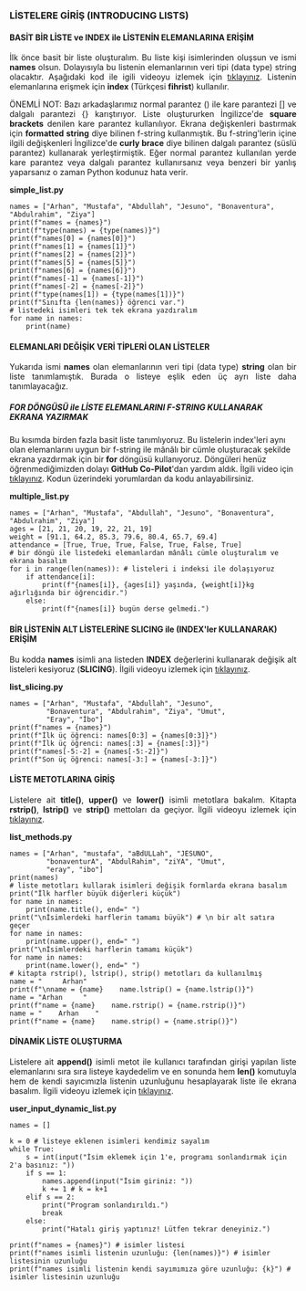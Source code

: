 <h3>LİSTELERE GİRİŞ (INTRODUCING LISTS)</h3>

<h4>BASİT BİR LİSTE ve INDEX ile LİSTENİN ELEMANLARINA ERİŞİM</h4>
<p align="justify">İlk önce basit bir liste oluşturalım. Bu liste kişi isimlerinden oluşsun ve ismi <b>names</b> olsun. Dolayısıyla bu listenin elemanlarının veri tipi (data type) string olacaktır. Aşağıdaki kod ile igili videoyu izlemek için <a href="https://www.youtube.com/watch?v=wd1OUB35HzM" target="_blank">tıklayınız</a>. Listenin elemanlarına erişmek için <b>index</b> (Türkçesi <b>fihrist</b>) kullanılır.</p>

<p align="justify">ÖNEMLİ NOT: Bazı arkadaşlarımız normal parantez () ile kare parantezi [] ve dalgalı parantezi {} karıştırıyor. Liste oluştururken İngilizce'de <b>square brackets</b> denilen kare parantez kullanılıyor. Ekrana değişkenleri bastırmak için <b>formatted string</b> diye bilinen f-string kullanmıştık. Bu f-string'lerin içine ilgili değişkenleri İngilizce'de <b>curly brace</b> diye bilinen dalgalı parantez (süslü parantez) kullanarak yerleştirmiştik. Eğer normal parantez kullanılan yerde kare parantez veya dalgalı parantez kullanırsanız veya benzeri bir yanlış yaparsanız o zaman Python kodunuz hata verir.</p>

<b>simple_list.py</b>

```
names = ["Arhan", "Mustafa", "Abdullah", "Jesuno", "Bonaventura", "Abdulrahim", "Ziya"]
print(f"names = {names}")
print(f"type(names) = {type(names)}")
print(f"names[0] = {names[0]}")
print(f"names[1] = {names[1]}")
print(f"names[2] = {names[2]}")
print(f"names[5] = {names[5]}")
print(f"names[6] = {names[6]}")
print(f"names[-1] = {names[-1]}")
print(f"names[-2] = {names[-2]}")
print(f"type(names[1]) = {type(names[1])}")
print(f"Sınıfta {len(names)} öğrenci var.")
# listedeki isimleri tek tek ekrana yazdıralım
for name in names:
    print(name)
```

<h4>ELEMANLARI DEĞİŞİK VERİ TİPLERİ OLAN LİSTELER</h4>

<p align="justify">Yukarıda ismi <b>names</b> olan elemanlarının veri tipi (data type) <b>string</b> olan bir liste tanımlamıştık. Burada o listeye eşlik eden üç ayrı liste daha tanımlayacağız.</p>

<h5>FOR DÖNGÜSÜ ile LİSTE ELEMANLARINI F-STRING KULLANARAK EKRANA YAZIRMAK</h5>

<p> Bu kısımda birden fazla basit liste tanımlıyoruz. Bu listelerin index'leri aynı olan elemanlarını uygun bir f-string ile mânâlı bir cümle oluşturacak şekilde ekrana yazdırmak için bir <b>for</b> döngüsü kullanıyoruz. Döngüleri henüz öğrenmediğimizden dolayı <b>GitHub Co-Pilot</b>'dan yardım aldık. İlgili video için <a href="https://www.youtube.com/watch?v=xI4zx4jV97E" target="_blank">tıklayınız</a>. Kodun üzerindeki yorumlardan da kodu anlayabilirsiniz.</p>

<b>multiple_list.py</b>

```
names = ["Arhan", "Mustafa", "Abdullah", "Jesuno", "Bonaventura", "Abdulrahim", "Ziya"]
ages = [21, 21, 20, 19, 22, 21, 19]
weight = [91.1, 64.2, 85.3, 79.6, 80.4, 65.7, 69.4]
attendance = [True, True, True, False, True, False, True]
# bir döngü ile listedeki elemanlardan mânâlı cümle oluşturalım ve ekrana basalım
for i in range(len(names)): # listeleri i indeksi ile dolaşıyoruz
    if attendance[i]:
        print(f"{names[i]}, {ages[i]} yaşında, {weight[i]}kg ağırlığında bir öğrencidir.")
    else:
        print(f"{names[i]} bugün derse gelmedi.")
```

<h4>BİR LİSTENİN ALT LİSTELERİNE SLICING ile (INDEX'ler KULLANARAK) ERİŞİM</h4>

<p align="justify">Bu kodda <b>names</b> isimli ana listeden <b>INDEX</b> değerlerini kullanarak değişik alt listeleri kesiyoruz (<b>SLICING</b>). İlgili videoyu izlemek için <a href="https://www.youtube.com/watch?v=2qBpemP8zuw" target="_blank">tıklayınız</a>.</p>

<b>list_slicing.py</b>

```
names = ["Arhan", "Mustafa", "Abdullah", "Jesuno", 
         "Bonaventura", "Abdulrahim", "Ziya", "Umut",
         "Eray", "İbo"]
print(f"names = {names}")
print(f"İlk üç öğrenci: names[0:3] = {names[0:3]}")
print(f"İlk üç öğrenci: names[:3] = {names[:3]}")
print(f"names[-5:-2] = {names[-5:-2]}")
print(f"Son üç öğrenci: names[-3:] = {names[-3:]}")
```

<h4>LİSTE METOTLARINA GİRİŞ</h4>

<p align="justify">Listelere ait <b>title()</b>, <b>upper()</b> ve <b>lower()</b> isimli metotlara bakalım. Kitapta <b>rstrip()</b>, <b>lstrip()</b> ve <b>strip()</b> mettoları da geçiyor. İlgili videoyu izlemek için <a href="https://youtu.be/z_o6j1uvPYU" target="_blank">tıklayınız</a>.</p>

<b>list_methods.py</b>

```
names = ["Arhan", "mustafa", "aBdULLah", "JESUNO", 
         "bonaventurA", "AbdulRahim", "ziYA", "Umut",
         "eray", "ibo"]
print(names)
# liste metotları kullarak isimleri değişik formlarda ekrana basalım
print("İlk harfler büyük diğerleri küçük")
for name in names:
    print(name.title(), end=" ")
print("\nİsimlerdeki harflerin tamamı büyük") # \n bir alt satıra geçer
for name in names:
    print(name.upper(), end=" ")
print("\nİsimlerdeki harflerin tamamı küçük")
for name in names:
    print(name.lower(), end=" ")
# kitapta rstrip(), lstrip(), strip() metotları da kullanılmış
name = "     Arhan"
print(f"\nname = {name}    name.lstrip() = {name.lstrip()}")
name = "Arhan     "
print(f"name = {name}    name.rstrip() = {name.rstrip()}")
name = "    Arhan    "
print(f"name = {name}    name.strip() = {name.strip()}")
```

<h4>DİNAMİK LİSTE OLUŞTURMA</h4>

<p align="justify">Listelere ait <b>append()</b> isimli metot ile kullanıcı tarafından girişi yapılan liste elemanlarını sıra sıra listeye kaydedelim ve en sonunda hem <b>len()</b> komutuyla hem de kendi sayıcımızla listenin uzunluğunu hesaplayarak liste ile ekrana basalım. İlgili videoyu izlemek için <a href="https://youtu.be/z_o6j1uvPYU" target="_blank">tıklayınız</a>.</p>

<b>user_input_dynamic_list.py</b>

```
names = []

k = 0 # listeye eklenen isimleri kendimiz sayalım
while True:
    s = int(input("İsim eklemek için 1'e, programı sonlandırmak için 2'a basınız: "))
    if s == 1:
        names.append(input("İsim giriniz: "))
        k += 1 # k = k+1
    elif s == 2:
        print("Program sonlandırıldı.")
        break
    else:
        print("Hatalı giriş yaptınız! Lütfen tekrar deneyiniz.")

print(f"names = {names}") # isimler listesi
print(f"names isimli listenin uzunluğu: {len(names)}") # isimler listesinin uzunluğu
print(f"names isimli listenin kendi sayımımıza göre uzunluğu: {k}") # isimler listesinin uzunluğu
```